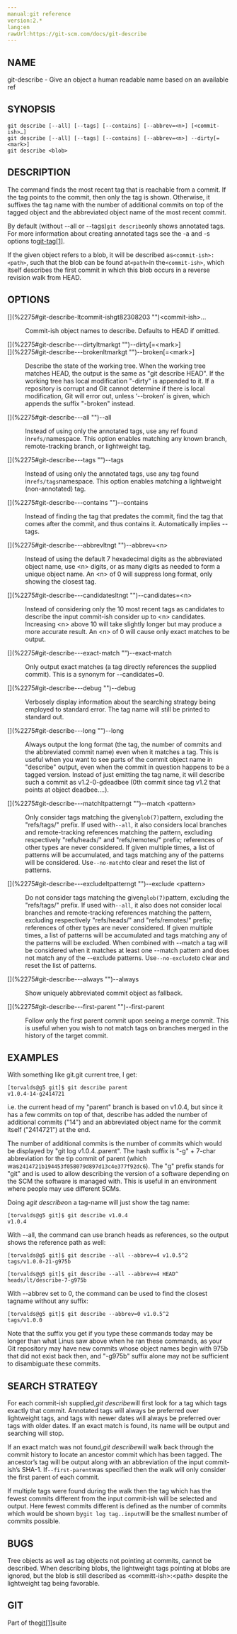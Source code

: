 ```yaml
---
manual:git reference
version:2.*
lang:en
rawUrl:https://git-scm.com/docs/git-describe
---
```



## [](%2275#_name "")NAME<a name="_name"></a>


git-describe - Give an object a human readable name based on an available ref





## [](%2275#_synopsis "")SYNOPSIS<a name="_synopsis"></a>

```
git describe [--all] [--tags] [--contains] [--abbrev=<n>] [<commit-ish>…​]
git describe [--all] [--tags] [--contains] [--abbrev=<n>] --dirty[=<mark>]
git describe <blob>
```




## [](%2275#_description "")DESCRIPTION<a name="_description"></a>


The command finds the most recent tag that is reachable from a commit. If the tag points to the commit, then only the tag is shown. Otherwise, it suffixes the tag name with the number of additional commits on top of the tagged object and the abbreviated object name of the most recent commit.




By default (without --all or --tags)`git describe`only shows annotated tags. For more information about creating annotated tags see the -a and -s options to[git-tag[1]](%2266  "").




If the given object refers to a blob, it will be described as`<commit-ish>:<path>`, such that the blob can be found at`<path>`in the`<commit-ish>`, which itself describes the first commit in which this blob occurs in a reverse revision walk from HEAD.





## [](%2275#_options "")OPTIONS<a name="_options"></a>
<dl><dt id='git-describe-ltcommit-ishgt82308203'>[](%2275#git-describe-ltcommit-ishgt82308203 "")&lt;commit-ish&gt;…​</dt><dd>

Commit-ish object names to describe. Defaults to HEAD if omitted.

</dd><dt id='git-describe---dirtyltmarkgt'>[](%2275#git-describe---dirtyltmarkgt "")--dirty[=&lt;mark&gt;]</dt><dt id='git-describe---brokenltmarkgt'>[](%2275#git-describe---brokenltmarkgt "")--broken[=&lt;mark&gt;]</dt><dd>

Describe the state of the working tree. When the working tree matches HEAD, the output is the same as &quot;git describe HEAD&quot;. If the working tree has local modification &quot;-dirty&quot; is appended to it. If a repository is corrupt and Git cannot determine if there is local modification, Git will error out, unless ‘--broken’ is given, which appends the suffix &quot;-broken&quot; instead.

</dd><dt id='git-describe---all'>[](%2275#git-describe---all "")--all</dt><dd>

Instead of using only the annotated tags, use any ref found in`refs/`namespace. This option enables matching any known branch, remote-tracking branch, or lightweight tag.

</dd><dt id='git-describe---tags'>[](%2275#git-describe---tags "")--tags</dt><dd>

Instead of using only the annotated tags, use any tag found in`refs/tags`namespace. This option enables matching a lightweight (non-annotated) tag.

</dd><dt id='git-describe---contains'>[](%2275#git-describe---contains "")--contains</dt><dd>

Instead of finding the tag that predates the commit, find the tag that comes after the commit, and thus contains it. Automatically implies --tags.

</dd><dt id='git-describe---abbrevltngt'>[](%2275#git-describe---abbrevltngt "")--abbrev=&lt;n&gt;</dt><dd>

Instead of using the default 7 hexadecimal digits as the abbreviated object name, use &lt;n&gt; digits, or as many digits as needed to form a unique object name. An &lt;n&gt; of 0 will suppress long format, only showing the closest tag.

</dd><dt id='git-describe---candidatesltngt'>[](%2275#git-describe---candidatesltngt "")--candidates=&lt;n&gt;</dt><dd>

Instead of considering only the 10 most recent tags as candidates to describe the input commit-ish consider up to &lt;n&gt; candidates. Increasing &lt;n&gt; above 10 will take slightly longer but may produce a more accurate result. An &lt;n&gt; of 0 will cause only exact matches to be output.

</dd><dt id='git-describe---exact-match'>[](%2275#git-describe---exact-match "")--exact-match</dt><dd>

Only output exact matches (a tag directly references the supplied commit). This is a synonym for --candidates=0.

</dd><dt id='git-describe---debug'>[](%2275#git-describe---debug "")--debug</dt><dd>

Verbosely display information about the searching strategy being employed to standard error. The tag name will still be printed to standard out.

</dd><dt id='git-describe---long'>[](%2275#git-describe---long "")--long</dt><dd>

Always output the long format (the tag, the number of commits and the abbreviated commit name) even when it matches a tag. This is useful when you want to see parts of the commit object name in &quot;describe&quot; output, even when the commit in question happens to be a tagged version. Instead of just emitting the tag name, it will describe such a commit as v1.2-0-gdeadbee (0th commit since tag v1.2 that points at object deadbee…​.).

</dd><dt id='git-describe---matchltpatterngt'>[](%2275#git-describe---matchltpatterngt "")--match &lt;pattern&gt;</dt><dd>

Only consider tags matching the given`glob(7)`pattern, excluding the &quot;refs/tags/&quot; prefix. If used with`--all`, it also considers local branches and remote-tracking references matching the pattern, excluding respectively &quot;refs/heads/&quot; and &quot;refs/remotes/&quot; prefix; references of other types are never considered. If given multiple times, a list of patterns will be accumulated, and tags matching any of the patterns will be considered. Use`--no-match`to clear and reset the list of patterns.

</dd><dt id='git-describe---excludeltpatterngt'>[](%2275#git-describe---excludeltpatterngt "")--exclude &lt;pattern&gt;</dt><dd>

Do not consider tags matching the given`glob(7)`pattern, excluding the &quot;refs/tags/&quot; prefix. If used with`--all`, it also does not consider local branches and remote-tracking references matching the pattern, excluding respectively &quot;refs/heads/&quot; and &quot;refs/remotes/&quot; prefix; references of other types are never considered. If given multiple times, a list of patterns will be accumulated and tags matching any of the patterns will be excluded. When combined with --match a tag will be considered when it matches at least one --match pattern and does not match any of the --exclude patterns. Use`--no-exclude`to clear and reset the list of patterns.

</dd><dt id='git-describe---always'>[](%2275#git-describe---always "")--always</dt><dd>

Show uniquely abbreviated commit object as fallback.

</dd><dt id='git-describe---first-parent'>[](%2275#git-describe---first-parent "")--first-parent</dt><dd>

Follow only the first parent commit upon seeing a merge commit. This is useful when you wish to not match tags on branches merged in the history of the target commit.

</dd></dl>



## [](%2275#_examples "")EXAMPLES<a name="_examples"></a>


With something like git.git current tree, I get:



```
[torvalds@g5 git]$ git describe parent
v1.0.4-14-g2414721
```




i.e. the current head of my &quot;parent&quot; branch is based on v1.0.4, but since it has a few commits on top of that, describe has added the number of additional commits (&quot;14&quot;) and an abbreviated object name for the commit itself (&quot;2414721&quot;) at the end.




The number of additional commits is the number of commits which would be displayed by &quot;git log v1.0.4..parent&quot;. The hash suffix is &quot;-g&quot; + 7-char abbreviation for the tip commit of parent (which was`2414721b194453f058079d897d13c4e377f92dc6`). The &quot;g&quot; prefix stands for &quot;git&quot; and is used to allow describing the version of a software depending on the SCM the software is managed with. This is useful in an environment where people may use different SCMs.




Doing a<em>git describe</em>on a tag-name will just show the tag name:



```
[torvalds@g5 git]$ git describe v1.0.4
v1.0.4
```




With --all, the command can use branch heads as references, so the output shows the reference path as well:



```
[torvalds@g5 git]$ git describe --all --abbrev=4 v1.0.5^2
tags/v1.0.0-21-g975b
```



```
[torvalds@g5 git]$ git describe --all --abbrev=4 HEAD^
heads/lt/describe-7-g975b
```




With --abbrev set to 0, the command can be used to find the closest tagname without any suffix:



```
[torvalds@g5 git]$ git describe --abbrev=0 v1.0.5^2
tags/v1.0.0
```




Note that the suffix you get if you type these commands today may be longer than what Linus saw above when he ran these commands, as your Git repository may have new commits whose object names begin with 975b that did not exist back then, and &quot;-g975b&quot; suffix alone may not be sufficient to disambiguate these commits.





## [](%2275#_search_strategy "")SEARCH STRATEGY<a name="_search_strategy"></a>


For each commit-ish supplied,<em>git describe</em>will first look for a tag which tags exactly that commit. Annotated tags will always be preferred over lightweight tags, and tags with newer dates will always be preferred over tags with older dates. If an exact match is found, its name will be output and searching will stop.




If an exact match was not found,<em>git describe</em>will walk back through the commit history to locate an ancestor commit which has been tagged. The ancestor’s tag will be output along with an abbreviation of the input commit-ish’s SHA-1. If`--first-parent`was specified then the walk will only consider the first parent of each commit.




If multiple tags were found during the walk then the tag which has the fewest commits different from the input commit-ish will be selected and output. Here fewest commits different is defined as the number of commits which would be shown by`git log tag..input`will be the smallest number of commits possible.





## [](%2275#_bugs "")BUGS<a name="_bugs"></a>


Tree objects as well as tag objects not pointing at commits, cannot be described. When describing blobs, the lightweight tags pointing at blobs are ignored, but the blob is still described as &lt;committ-ish&gt;:&lt;path&gt; despite the lightweight tag being favorable.





## [](%2275#_git "")GIT<a name="_git"></a>


Part of the[git[1]](%2248  "")suite





